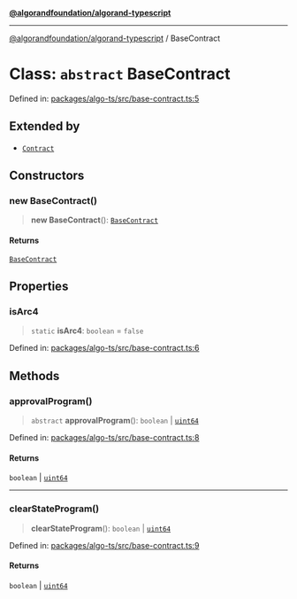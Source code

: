 [**@algorandfoundation/algorand-typescript**](../README.md)

***

[@algorandfoundation/algorand-typescript](../README.md) / BaseContract

# Class: `abstract` BaseContract

Defined in: [packages/algo-ts/src/base-contract.ts:5](https://github.com/algorandfoundation/puya-ts/blob/5bdb536fcbeffa6fe079b274d09cae785c8fb7b7/packages/algo-ts/src/base-contract.ts#L5)

## Extended by

- [`Contract`](../namespaces/arc4/classes/Contract.md)

## Constructors

### new BaseContract()

> **new BaseContract**(): [`BaseContract`](BaseContract.md)

#### Returns

[`BaseContract`](BaseContract.md)

## Properties

### isArc4

> `static` **isArc4**: `boolean` = `false`

Defined in: [packages/algo-ts/src/base-contract.ts:6](https://github.com/algorandfoundation/puya-ts/blob/5bdb536fcbeffa6fe079b274d09cae785c8fb7b7/packages/algo-ts/src/base-contract.ts#L6)

## Methods

### approvalProgram()

> `abstract` **approvalProgram**(): `boolean` \| [`uint64`](../type-aliases/uint64.md)

Defined in: [packages/algo-ts/src/base-contract.ts:8](https://github.com/algorandfoundation/puya-ts/blob/5bdb536fcbeffa6fe079b274d09cae785c8fb7b7/packages/algo-ts/src/base-contract.ts#L8)

#### Returns

`boolean` \| [`uint64`](../type-aliases/uint64.md)

***

### clearStateProgram()

> **clearStateProgram**(): `boolean` \| [`uint64`](../type-aliases/uint64.md)

Defined in: [packages/algo-ts/src/base-contract.ts:9](https://github.com/algorandfoundation/puya-ts/blob/5bdb536fcbeffa6fe079b274d09cae785c8fb7b7/packages/algo-ts/src/base-contract.ts#L9)

#### Returns

`boolean` \| [`uint64`](../type-aliases/uint64.md)
